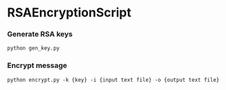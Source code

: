 # RSAEncryptionScript

### Generate RSA keys
```
python gen_key.py
```

### Encrypt message
```
python encrypt.py -k {key} -i {input text file} -o {output text file}
```
